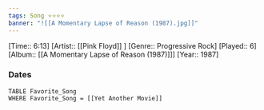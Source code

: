 ```yaml
---
tags: Song ⭐⭐⭐⭐ 
banner: "![[A Momentary Lapse of Reason (1987).jpg]]"
---
```

[Time:: 6:13]
[Artist:: [[Pink Floyd]] ]
[Genre:: Progressive Rock]
[Played:: 6]
[Album:: [[A Momentary Lapse of Reason (1987)]]]
[Year:: 1987]
### Dates
````dataview
TABLE Favorite_Song
WHERE Favorite_Song = [[Yet Another Movie]]
````